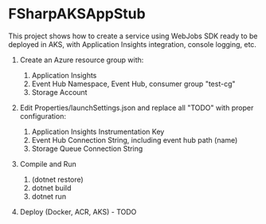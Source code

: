 # FSharpAKSAppStub

This project shows how to create a service using WebJobs SDK ready to be deployed in AKS, with Application Insights integration, console logging, etc.

1. Create an Azure resource group with:
    1. Application Insights
    1. Event Hub Namespace, Event Hub, consumer group "test-cg"
    1. Storage Account

1. Edit Properties/launchSettings.json and replace all "TODO" with proper configuration:
    1. Application Insights Instrumentation Key   
    1. Event Hub Connection String, including event hub path (name)
    1. Storage Queue Connection String

1. Compile and Run
    1. (dotnet restore)
    1. dotnet build
    1. dotnet run

1. Deploy (Docker, ACR, AKS) - TODO
